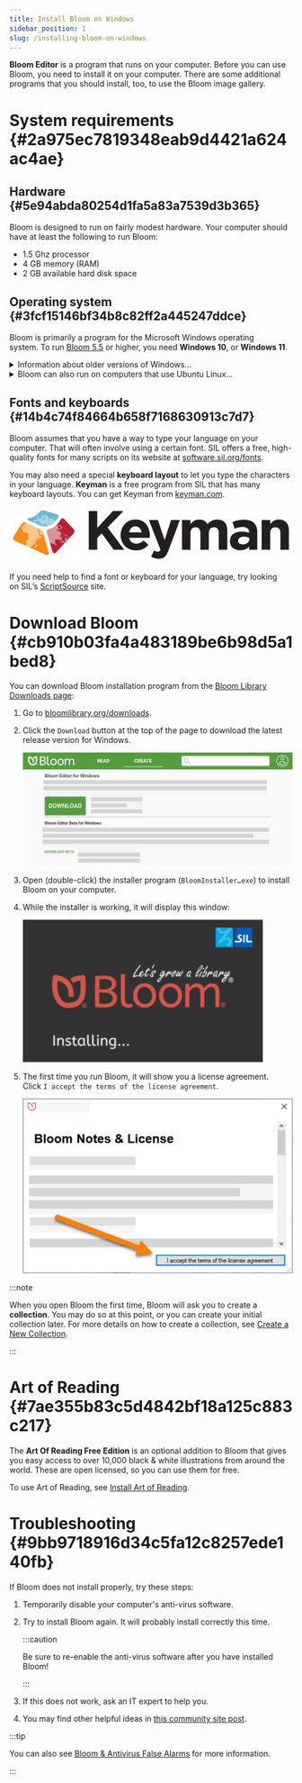 ```yaml
---
title: Install Bloom on Windows
sidebar_position: 1
slug: /installing-bloom-on-windows
---
```




**Bloom Editor** is a program that runs on your computer. Before you can use Bloom, you need to install it on your computer. There are some additional programs that you should install, too, to use the Bloom image gallery.


# System requirements {#2a975ec7819348eab9d4421a624ac4ae}


## Hardware {#5e94abda80254d1fa5a83a7539d3b365}


Bloom is designed to run on fairly modest hardware. Your computer should have at least the following to run Bloom:

- 1.5 Ghz processor
- 4 GB memory (RAM)
- 2 GB available hard disk space

## Operating system {#3fcf15146bf34b8c82ff2a445247ddce}


Bloom is primarily a program for the Microsoft Windows operating system. To run [Bloom 5.5](/release-notes-5-5#45d2af0275fc4ca89ae94264e38dce71) or higher, you need **Windows 10**, or **Windows 11**.

<details>
<summary>Information about older versions of Windows…</summary>

You can use older versions of Bloom with Windows XP and Windows Vista, but this is **NOT recommended**. If you must use these unsupported operating systems, you can download older versions of Bloom from the [Bloom Library downloads](https://bloomlibrary.org/page/create/downloads) page. 


</details>

<details>
<summary>Bloom can also run on computers that use Ubuntu Linux…</summary>

Bloom comes pre-installed in [Wasta-Linux](https://www.wastalinux.org/), SIL’s Linux distro.


If you are using Ubuntu Jammy (22.04)+, you can download Bloom 5.4 as a [Flatpak](https://flathub.org/apps/details/org.sil.Bloom).


For Ubuntu Bionic (18.04) and Focal (20.04), Bloom is distributed as apt packages from SIL’s package repository. See [Install Bloom on Linux](/installing-bloom-linux) for installation instructions.


</details>


## Fonts and keyboards {#14b4c74f84664b658f7168630913c7d7}


Bloom assumes that you have a way to type your language on your computer. That will often involve using a certain font. SIL offers a free, high-quality fonts for many scripts on its website at [software.sil.org/fonts](https://software.sil.org/fonts).


You may also need a special **keyboard layout** to let you type the characters in your language. **Keyman** is a free program from SIL that has many keyboard layouts. You can get Keyman from [keyman.com](https://keyman.com/).


![](./installing-bloom-on-windows.551e3c1f-13be-47e0-bac3-7778479379fa.png)


If you need help to find a font or keyboard for your language, try looking on SIL’s [ScriptSource](https://scriptsource.org/) site. 


# Download Bloom {#cb910b03fa4a483189be6b98d5a1bed8}


You can download Bloom installation program from the [Bloom Library Downloads page](https://bloomlibrary.org/downloads):

1. Go to [bloomlibrary.org/downloads](https://bloomlibrary.org/downloads).
2. Click the `Download` button at the top of the page to download the latest release version for Windows.

	![](./installing-bloom-on-windows.f708c2a2-1e20-4181-ae0d-7a0a0be6dea0.png)

3. Open (double-click) the installer program (`BloomInstaller…exe`) to install Bloom on your computer.
4. While the installer is working, it will display this window:

	![](./installing-bloom-on-windows.8969648d-9190-4f34-ac91-0e3e43b6c07a.png)

5. The first time you run Bloom, it will show you a license agreement. Click `I accept the terms of the license agreement`.

	![](./installing-bloom-on-windows.dd09dfd6-5805-476c-9fd4-4b9eebf6afca.png)


:::note

When you open Bloom the first time, Bloom will ask you to create a **collection**. You may do so at this point, or you can create your initial collection later.
For more details on how to create a collection, see [Create a New Collection](/creating-a-new-collection).

:::




# Art of Reading {#7ae355b83c5d4842bf18a125c883c217}


The **Art Of Reading Free Edition** is an optional addition to Bloom that gives you easy access to over 10,000 black & white illustrations from around the world. These are open licensed, so you can use them for free.


To use Art of Reading, see [Install Art of Reading](/install-art-of-reading).


# Troubleshooting {#9bb9718916d34c5fa12c8257ede140fb}


If Bloom does not install properly, try these steps:

1. Temporarily disable your computer's anti-virus software.
2. Try to install Bloom again. It will probably install correctly this time.

	:::caution
	
	Be sure to re-enable the anti-virus software after you have installed Bloom!
	
	:::
	
	

3. If this does not work, ask an IT expert to help you.
4. You may find other helpful ideas in [this community site post](https://community.software.sil.org/t/how-to-fix-installation-problems/17).

:::tip

You can also see [Bloom & Antivirus False Alarms](/antivirus-general) for more information.

:::



